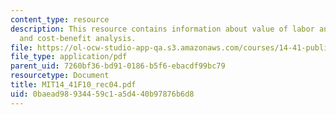 ```yaml
---
content_type: resource
description: This resource contains information about value of labor and leisure hours,
  and cost-benefit analysis.
file: https://ol-ocw-studio-app-qa.s3.amazonaws.com/courses/14-41-public-finance-and-public-policy-fall-2010/0baead98934459c1a5d440b97876b6d8_MIT14_41F10_rec04.pdf
file_type: application/pdf
parent_uid: 7260bf36-bd91-0186-b5f6-ebacdf99bc79
resourcetype: Document
title: MIT14_41F10_rec04.pdf
uid: 0baead98-9344-59c1-a5d4-40b97876b6d8
---
```

